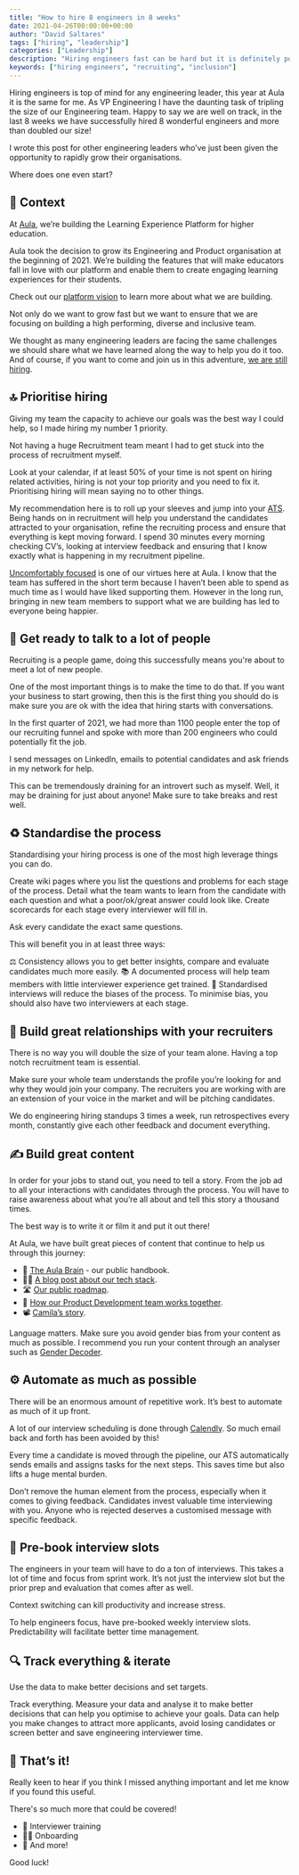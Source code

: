 ```yaml
---
title: "How to hire 8 engineers in 8 weeks"
date: 2021-04-26T00:00:00+00:00
author: "David Saltares"
tags: ["hiring", "leadership"]
categories: ["Leadership"]
description: "Hiring engineers fast can be hard but it is definitely possible. This blog post gives a few tips and techniques to make it happen without destroying your team."
keywords: ["hiring engineers", "recruiting", "inclusion"]
---
```


Hiring engineers is top of mind for any engineering leader, this year at Aula it is the same for me. As VP Engineering I have the daunting task of tripling the size of our Engineering team. Happy to say we are well on track, in the last 8 weeks we have successfully hired 8 wonderful engineers and more than doubled our size!

I wrote this post for other engineering leaders who’ve just been given the opportunity to rapidly grow their organisations.

Where does one even start?

## 💜 Context

At [Aula](https://www.aula.education/), we’re building the Learning Experience Platform for higher education.

Aula took the decision to grow its Engineering and Product organisation at the beginning of 2021. We’re building the features that will make educators fall in love with our platform and enable them to create engaging learning experiences for their students.

Check out our [platform vision](https://portal.aula.education/tabs/9-vision) to learn more about what we are building.

Not only do we want to grow fast but we want to ensure that we are focusing on building a high performing, diverse and inclusive team.

We thought as many engineering leaders are facing the same challenges we should share what we have learned along the way to help you do it too. And of course, if you want to come and join us in this adventure, [we are still hiring](https://aulaeducation.recruitee.com/).

## 🔝 Prioritise hiring

Giving my team the capacity to achieve our goals was the best way I could help, so I made hiring my number 1 priority.

Not having a huge Recruitment team meant I had to get stuck into the process of recruitment myself.

Look at your calendar, if at least 50% of your time is not spent on hiring related activities, hiring is not your top priority and you need to fix it. Prioritising hiring will mean saying no to other things.

My recommendation here is to roll up your sleeves and jump into your [ATS](https://en.wikipedia.org/wiki/Applicant_tracking_system). Being hands on in recruitment will help you understand the candidates attracted to your organisation, refine the recruiting process and ensure that everything is kept moving forward. I spend 30 minutes every morning checking CV’s, looking at interview feedback and ensuring that I know exactly what is happening in my recruitment pipeline.

[Uncomfortably focused](https://www.notion.so/aulaeducation/Mission-and-Virtues-at-Aula-9f2c356b2d8e44f9bfdb772ec3ca396c) is one of our virtues here at Aula. I know that the team has suffered in the short term because I haven’t been able to spend as much time as I would have liked supporting them. However in the long run, bringing in new team members to support what we are building has led to everyone being happier.

## 💬 Get ready to talk to a lot of people

Recruiting is a people game, doing this successfully means you're about to meet a lot of new people.

One of the most important things is to make the time to do that. If you want your business to start growing, then this is the first thing you should do is make sure you are ok with the idea that hiring starts with conversations.

In the first quarter of 2021, we had more than 1100 people enter the top of our recruiting funnel and spoke with more than 200 engineers who could potentially fit the job.

I send messages on LinkedIn, emails to potential candidates and ask friends in my network for help.

This can be tremendously draining for an introvert such as myself. Well, it may be draining for just about anyone! Make sure to take breaks and rest well.


## ♻️ Standardise the process

Standardising your hiring process is one of the most high leverage things you can do.

Create wiki pages where you list the questions and problems for each stage of the process. Detail what the team wants to learn from the candidate with each question and what a poor/ok/great answer could look like. Create scorecards for each stage every interviewer will fill in.

Ask every candidate the exact same questions.

This will benefit you in at least three ways:

⚖️ Consistency allows you to get better insights, compare and evaluate candidates much more easily.
📚 A documented process will help team members with little interviewer experience get trained.
🤔 Standardised interviews will reduce the biases of the process. To minimise bias, you should also have two interviewers at each stage.

## 🤝 Build great relationships with your recruiters

There is no way you will double the size of your team alone. Having a top notch recruitment team is essential.

Make sure your whole team understands the profile you’re looking for and why they would join your company. The recruiters you are working with are an extension of your voice in the market and will be pitching candidates.

We do engineering hiring standups 3 times a week, run retrospectives every month, constantly give each other feedback and document everything.

## ✍️ Build great content

In order for your jobs to stand out, you need to tell a story. From the job ad to all your interactions with candidates through the process. You will have to raise awareness about what you’re all about and tell this story a thousand times.

The best way is to write it or film it and put it out there!

At Aula, we have built great pieces of content that continue to help us through this journey:

- 🧠 [The Aula Brain](https://www.notion.so/aulaeducation/The-Aula-Brain-4da091a8797840108311d99815b3b36f) - our public handbook.
- 👩‍💻 [A blog post about our tech stack](https://dev.to/aulaeducation/aula-behind-the-scenes-of-the-learning-experience-platform-our-stack-1gno).
- 🛣️ [Our public roadmap](https://portal.aula.education/).
- 💼 [How our Product Development team works together](https://www.notion.so/aulaeducation/How-we-work-b1af4d53998949e5b05697158261c27a).
- 📽️ [Camila’s story](https://www.youtube.com/watch?v=zIXtXYkqqJg&feature=emb_logo).

Language matters. Make sure you avoid gender bias from your content as much as possible. I recommend you run your content through an analyser such as [Gender Decoder](http://gender-decoder.katmatfield.com/).

## ⚙️ Automate as much as possible

There will be an enormous amount of repetitive work. It’s best to automate as much of it up front.

A lot of our interview scheduling is done through [Calendly](https://calendly.com/). So much email back and forth has been avoided by this!

Every time a candidate is moved through the pipeline, our ATS automatically sends emails and assigns tasks for the next steps. This saves time but also lifts a huge mental burden.

Don’t remove the human element from the process, especially when it comes to giving feedback. Candidates invest valuable time interviewing with you. Anyone who is rejected deserves a customised message with specific feedback.

## 📆 Pre-book interview slots

The engineers in your team will have to do a ton of interviews. This takes a lot of time and focus from sprint work. It’s not just the interview slot but the prior prep and evaluation that comes after as well.

Context switching can kill productivity and increase stress.

To help engineers focus, have pre-booked weekly interview slots. Predictability will facilitate better time management.

## 🔍 Track everything & iterate

Use the data to make better decisions and set targets.

Track everything. Measure your data and analyse it to make better decisions that can help you optimise to achieve your goals. Data can help you make changes to attract more applicants, avoid losing candidates or screen better and save engineering interviewer time.


## 🙌 That’s it!

Really keen to hear if you think I missed anything important and let me know if you found this useful.

There's so much more that could be covered!
- 🏫 Interviewer training
- 👩‍🎓 Onboarding
- 🚀 And more!


Good luck!

